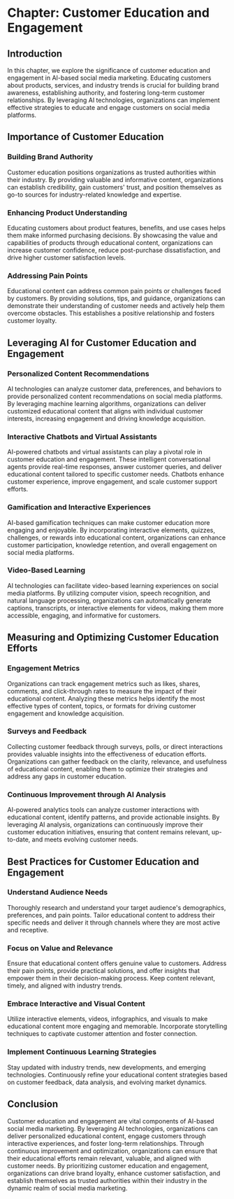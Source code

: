 Chapter: Customer Education and Engagement
==========================================

Introduction
------------

In this chapter, we explore the significance of customer education and engagement in AI-based social media marketing. Educating customers about products, services, and industry trends is crucial for building brand awareness, establishing authority, and fostering long-term customer relationships. By leveraging AI technologies, organizations can implement effective strategies to educate and engage customers on social media platforms.

Importance of Customer Education
--------------------------------

### Building Brand Authority

Customer education positions organizations as trusted authorities within their industry. By providing valuable and informative content, organizations can establish credibility, gain customers' trust, and position themselves as go-to sources for industry-related knowledge and expertise.

### Enhancing Product Understanding

Educating customers about product features, benefits, and use cases helps them make informed purchasing decisions. By showcasing the value and capabilities of products through educational content, organizations can increase customer confidence, reduce post-purchase dissatisfaction, and drive higher customer satisfaction levels.

### Addressing Pain Points

Educational content can address common pain points or challenges faced by customers. By providing solutions, tips, and guidance, organizations can demonstrate their understanding of customer needs and actively help them overcome obstacles. This establishes a positive relationship and fosters customer loyalty.

Leveraging AI for Customer Education and Engagement
---------------------------------------------------

### Personalized Content Recommendations

AI technologies can analyze customer data, preferences, and behaviors to provide personalized content recommendations on social media platforms. By leveraging machine learning algorithms, organizations can deliver customized educational content that aligns with individual customer interests, increasing engagement and driving knowledge acquisition.

### Interactive Chatbots and Virtual Assistants

AI-powered chatbots and virtual assistants can play a pivotal role in customer education and engagement. These intelligent conversational agents provide real-time responses, answer customer queries, and deliver educational content tailored to specific customer needs. Chatbots enhance customer experience, improve engagement, and scale customer support efforts.

### Gamification and Interactive Experiences

AI-based gamification techniques can make customer education more engaging and enjoyable. By incorporating interactive elements, quizzes, challenges, or rewards into educational content, organizations can enhance customer participation, knowledge retention, and overall engagement on social media platforms.

### Video-Based Learning

AI technologies can facilitate video-based learning experiences on social media platforms. By utilizing computer vision, speech recognition, and natural language processing, organizations can automatically generate captions, transcripts, or interactive elements for videos, making them more accessible, engaging, and informative for customers.

Measuring and Optimizing Customer Education Efforts
---------------------------------------------------

### Engagement Metrics

Organizations can track engagement metrics such as likes, shares, comments, and click-through rates to measure the impact of their educational content. Analyzing these metrics helps identify the most effective types of content, topics, or formats for driving customer engagement and knowledge acquisition.

### Surveys and Feedback

Collecting customer feedback through surveys, polls, or direct interactions provides valuable insights into the effectiveness of education efforts. Organizations can gather feedback on the clarity, relevance, and usefulness of educational content, enabling them to optimize their strategies and address any gaps in customer education.

### Continuous Improvement through AI Analysis

AI-powered analytics tools can analyze customer interactions with educational content, identify patterns, and provide actionable insights. By leveraging AI analysis, organizations can continuously improve their customer education initiatives, ensuring that content remains relevant, up-to-date, and meets evolving customer needs.

Best Practices for Customer Education and Engagement
----------------------------------------------------

### Understand Audience Needs

Thoroughly research and understand your target audience's demographics, preferences, and pain points. Tailor educational content to address their specific needs and deliver it through channels where they are most active and receptive.

### Focus on Value and Relevance

Ensure that educational content offers genuine value to customers. Address their pain points, provide practical solutions, and offer insights that empower them in their decision-making process. Keep content relevant, timely, and aligned with industry trends.

### Embrace Interactive and Visual Content

Utilize interactive elements, videos, infographics, and visuals to make educational content more engaging and memorable. Incorporate storytelling techniques to captivate customer attention and foster connection.

### Implement Continuous Learning Strategies

Stay updated with industry trends, new developments, and emerging technologies. Continuously refine your educational content strategies based on customer feedback, data analysis, and evolving market dynamics.

Conclusion
----------

Customer education and engagement are vital components of AI-based social media marketing. By leveraging AI technologies, organizations can deliver personalized educational content, engage customers through interactive experiences, and foster long-term relationships. Through continuous improvement and optimization, organizations can ensure that their educational efforts remain relevant, valuable, and aligned with customer needs. By prioritizing customer education and engagement, organizations can drive brand loyalty, enhance customer satisfaction, and establish themselves as trusted authorities within their industry in the dynamic realm of social media marketing.
